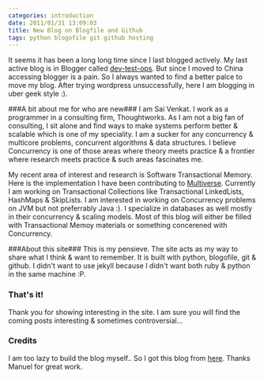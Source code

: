 ```yaml
---
categories: introduction
date: 2011/01/31 13:09:03
title: New Blog on Blogfile and Github 
tags: python blogofile git github hosting
---
```

It seems it has been a long long time since I last blogged actively. My last active blog is in Blogger called [dev-test-ops](http://developer-in-test.blogspot.com). But since I moved to China accessing blogger is a pain. So I always wanted to find a better palce to move my blog.
After trying wordpress unsuccessfully, here I am blogging in uber geek style :).

###A bit about me for who are new###
I am Sai Venkat. I work as a programmer in a consulting firm, Thoughtworks. As I am not a big fan of consulting, I sit alone and find ways to make systems perform better & scalable which is one of my speciality. I am a sucker for any concurrency & multicore problems, concurrent algorithms & data structures. I believe Concurrency is one of those areas where theory meets practice & a frontier where research meets practice & such areas fascinates me.

My recent area of interest and research is Software Transactional Memory. Here is the implementation I have been contributing to [Multiverse](http://multiverse.codehaus.org). Currently I am working on Transactional Collections like Transactional LinkedLists, HashMaps & SkipLists. I am interested in working on Concurrency problems on JVM but not preferrably Java :). I specialize in databases as well mostly in their concurrency & scaling models. Most of this blog will either be filled with Transactional Memoy materials or something concerened with Concurrency.

###About this site###
This is my pensieve. The site acts as my way to share what I think & want to remember. It is built with python, blogofile, git & github. I didn't want to use jekyll because I didn't want both ruby & python in the same machine :P. 

### That's it! ###
Thank you for showing interesting in the site. I am sure you will find the coming posts interesting & sometimes controversial...

### Credits ###
I am too lazy to build the blog myself.. So I got this blog from [here](http://manuel-ohlendorf.de/blog/2010/12/23/hosting-a-blogofile-blog-on-github-with-github-pages/). Thanks Manuel for great work.
